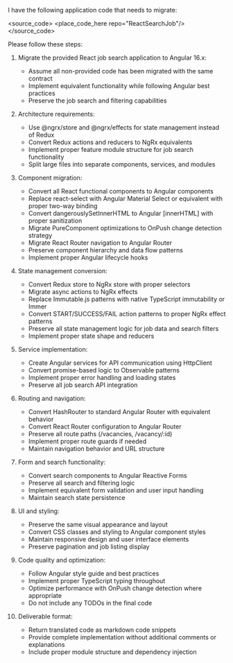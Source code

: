 I have the following application code that needs to migrate:

<source_code>
<place_code_here repo="ReactSearchJob"/>
</source_code>

Please follow these steps:

1. Migrate the provided React job search application to Angular 16.x:
   - Assume all non-provided code has been migrated with the same contract
   - Implement equivalent functionality while following Angular best practices
   - Preserve the job search and filtering capabilities

2. Architecture requirements:
   - Use @ngrx/store and @ngrx/effects for state management instead of Redux
   - Convert Redux actions and reducers to NgRx equivalents
   - Implement proper feature module structure for job search functionality
   - Split large files into separate components, services, and modules

3. Component migration:
   - Convert all React functional components to Angular components
   - Replace react-select with Angular Material Select or equivalent with proper two-way binding
   - Convert dangerouslySetInnerHTML to Angular [innerHTML] with proper sanitization
   - Migrate PureComponent optimizations to OnPush change detection strategy
   - Migrate React Router navigation to Angular Router
   - Preserve component hierarchy and data flow patterns
   - Implement proper Angular lifecycle hooks

4. State management conversion:
   - Convert Redux store to NgRx store with proper selectors
   - Migrate async actions to NgRx effects  
   - Replace Immutable.js patterns with native TypeScript immutability or Immer
   - Convert START/SUCCESS/FAIL action patterns to proper NgRx effect patterns
   - Preserve all state management logic for job data and search filters
   - Implement proper state shape and reducers

5. Service implementation:
   - Create Angular services for API communication using HttpClient
   - Convert promise-based logic to Observable patterns
   - Implement proper error handling and loading states
   - Preserve all job search API integration

6. Routing and navigation:
   - Convert HashRouter to standard Angular Router with equivalent behavior
   - Convert React Router configuration to Angular Router
   - Preserve all route paths (/vacancies, /vacancy/:id)
   - Implement proper route guards if needed
   - Maintain navigation behavior and URL structure

7. Form and search functionality:
   - Convert search components to Angular Reactive Forms
   - Preserve all search and filtering logic
   - Implement equivalent form validation and user input handling
   - Maintain search state persistence

8. UI and styling:
   - Preserve the same visual appearance and layout
   - Convert CSS classes and styling to Angular component styles
   - Maintain responsive design and user interface elements
   - Preserve pagination and job listing display

9. Code quality and optimization:
   - Follow Angular style guide and best practices
   - Implement proper TypeScript typing throughout
   - Optimize performance with OnPush change detection where appropriate
   - Do not include any TODOs in the final code

10. Deliverable format:
    - Return translated code as markdown code snippets
    - Provide complete implementation without additional comments or explanations
    - Include proper module structure and dependency injection